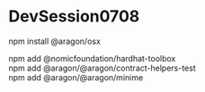 # DevSession0708

npm install @aragon/osx

npm add @nomicfoundation/hardhat-toolbox <br>
npm add @aragon/@aragon/contract-helpers-test <br>
npm add @aragon/@aragon/minime